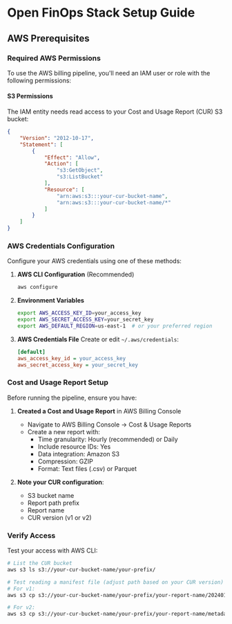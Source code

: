 # Open FinOps Stack Setup Guide

## AWS Prerequisites

### Required AWS Permissions

To use the AWS billing pipeline, you'll need an IAM user or role with the following permissions:

#### S3 Permissions
The IAM entity needs read access to your Cost and Usage Report (CUR) S3 bucket:

```json
{
    "Version": "2012-10-17",
    "Statement": [
        {
            "Effect": "Allow",
            "Action": [
                "s3:GetObject",
                "s3:ListBucket"
            ],
            "Resource": [
                "arn:aws:s3:::your-cur-bucket-name",
                "arn:aws:s3:::your-cur-bucket-name/*"
            ]
        }
    ]
}
```

### AWS Credentials Configuration

Configure your AWS credentials using one of these methods:

1. **AWS CLI Configuration** (Recommended)
   ```bash
   aws configure
   ```

2. **Environment Variables**
   ```bash
   export AWS_ACCESS_KEY_ID=your_access_key
   export AWS_SECRET_ACCESS_KEY=your_secret_key
   export AWS_DEFAULT_REGION=us-east-1  # or your preferred region
   ```

3. **AWS Credentials File**
   Create or edit `~/.aws/credentials`:
   ```ini
   [default]
   aws_access_key_id = your_access_key
   aws_secret_access_key = your_secret_key
   ```

### Cost and Usage Report Setup

Before running the pipeline, ensure you have:

1. **Created a Cost and Usage Report** in AWS Billing Console
   - Navigate to AWS Billing Console → Cost & Usage Reports
   - Create a new report with:
     - Time granularity: Hourly (recommended) or Daily
     - Include resource IDs: Yes
     - Data integration: Amazon S3
     - Compression: GZIP
     - Format: Text files (.csv) or Parquet

2. **Note your CUR configuration**:
   - S3 bucket name
   - Report path prefix
   - Report name
   - CUR version (v1 or v2)

### Verify Access

Test your access with AWS CLI:
```bash
# List the CUR bucket
aws s3 ls s3://your-cur-bucket-name/your-prefix/

# Test reading a manifest file (adjust path based on your CUR version)
# For v1:
aws s3 cp s3://your-cur-bucket-name/your-prefix/your-report-name/20240101-20240131/your-report-name-Manifest.json -

# For v2:
aws s3 cp s3://your-cur-bucket-name/your-prefix/your-report-name/metadata/BILLING_PERIOD=2024-01/your-report-name-Manifest.json -
```